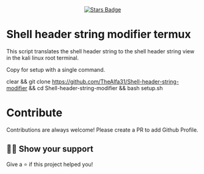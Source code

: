 <div align="center">
  <a href="https://github.com/TheAlfa31/Shell-header-string-modifier/stargazers"><img src="https://img.shields.io/github/stars/TheAlfa31/Shell-header-string-modifier" alt="Stars Badge"/></a>
</div>

# Shell header string modifier termux
This script translates the shell header string to the shell header string view in the kali linux root terminal.

Copy for setup with a single command.

clear && git clone https://github.com/TheAlfa31/Shell-header-string-modifier && cd Shell-header-string-modifier && bash setup.sh


# Contribute

Contributions are always welcome! Please create a PR to add Github Profile.


## :man_astronaut: Show your support

Give a ⭐️ if this project helped you!
